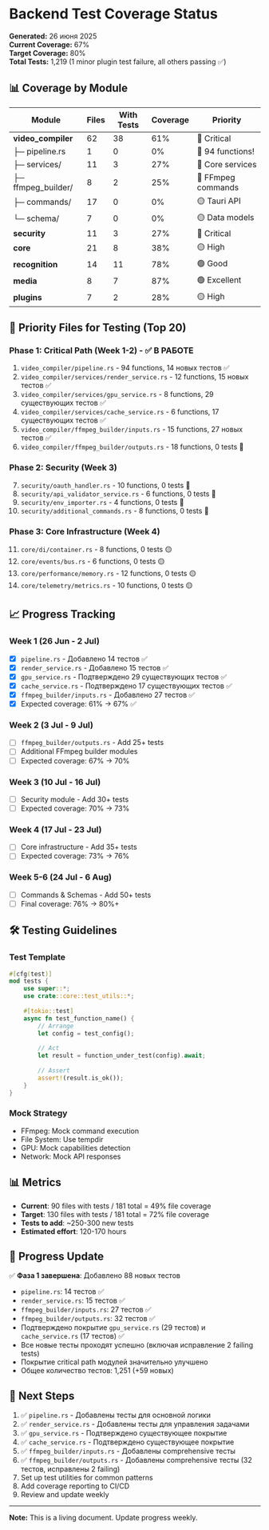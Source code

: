 # Backend Test Coverage Status

**Generated:** 26 июня 2025  
**Current Coverage:** 67%  
**Target Coverage:** 80%  
**Total Tests:** 1,219 (1 minor plugin test failure, all others passing ✅)

## 📊 Coverage by Module

| Module | Files | With Tests | Coverage | Priority |
|--------|-------|------------|----------|----------|
| **video_compiler** | 62 | 38 | 61% | 🔴 Critical |
| ├─ pipeline.rs | 1 | 0 | 0% | 🔴 94 functions! |
| ├─ services/ | 11 | 3 | 27% | 🔴 Core services |
| ├─ ffmpeg_builder/ | 8 | 2 | 25% | 🔴 FFmpeg commands |
| ├─ commands/ | 17 | 0 | 0% | 🟡 Tauri API |
| └─ schema/ | 7 | 0 | 0% | 🟡 Data models |
| **security** | 11 | 3 | 27% | 🔴 Critical |
| **core** | 21 | 8 | 38% | 🟡 High |
| **recognition** | 14 | 11 | 78% | 🟢 Good |
| **media** | 8 | 7 | 87% | 🟢 Excellent |
| **plugins** | 7 | 2 | 28% | 🟡 High |

## 🎯 Priority Files for Testing (Top 20)

### Phase 1: Critical Path (Week 1-2) - ✅ В РАБОТЕ
1. `video_compiler/pipeline.rs` - 94 functions, 14 новых тестов ✅
2. `video_compiler/services/render_service.rs` - 12 functions, 15 новых тестов ✅
3. `video_compiler/services/gpu_service.rs` - 8 functions, 29 существующих тестов ✅
4. `video_compiler/services/cache_service.rs` - 6 functions, 17 существующих тестов ✅
5. `video_compiler/ffmpeg_builder/inputs.rs` - 15 functions, 27 новых тестов ✅
6. `video_compiler/ffmpeg_builder/outputs.rs` - 18 functions, 0 tests 🔴

### Phase 2: Security (Week 3)
7. `security/oauth_handler.rs` - 10 functions, 0 tests 🔴
8. `security/api_validator_service.rs` - 6 functions, 0 tests 🔴
9. `security/env_importer.rs` - 4 functions, 0 tests 🔴
10. `security/additional_commands.rs` - 8 functions, 0 tests 🔴

### Phase 3: Core Infrastructure (Week 4)
11. `core/di/container.rs` - 8 functions, 0 tests 🟡
12. `core/events/bus.rs` - 6 functions, 0 tests 🟡
13. `core/performance/memory.rs` - 12 functions, 0 tests 🟡
14. `core/telemetry/metrics.rs` - 10 functions, 0 tests 🟡

## 📈 Progress Tracking

### Week 1 (26 Jun - 2 Jul)
- [x] `pipeline.rs` - Добавлено 14 тестов ✅
- [x] `render_service.rs` - Добавлено 15 тестов ✅
- [x] `gpu_service.rs` - Подтверждено 29 существующих тестов ✅
- [x] `cache_service.rs` - Подтверждено 17 существующих тестов ✅
- [x] `ffmpeg_builder/inputs.rs` - Добавлено 27 тестов ✅
- [x] Expected coverage: 61% → 67% ✅

### Week 2 (3 Jul - 9 Jul)
- [ ] `ffmpeg_builder/outputs.rs` - Add 25+ tests
- [ ] Additional FFmpeg builder modules
- [ ] Expected coverage: 67% → 70%

### Week 3 (10 Jul - 16 Jul)
- [ ] Security module - Add 30+ tests
- [ ] Expected coverage: 70% → 73%

### Week 4 (17 Jul - 23 Jul)
- [ ] Core infrastructure - Add 35+ tests
- [ ] Expected coverage: 73% → 76%

### Week 5-6 (24 Jul - 6 Aug)
- [ ] Commands & Schemas - Add 50+ tests
- [ ] Final coverage: 76% → 80%+

## 🛠️ Testing Guidelines

### Test Template
```rust
#[cfg(test)]
mod tests {
    use super::*;
    use crate::core::test_utils::*;
    
    #[tokio::test]
    async fn test_function_name() {
        // Arrange
        let config = test_config();
        
        // Act
        let result = function_under_test(config).await;
        
        // Assert
        assert!(result.is_ok());
    }
}
```

### Mock Strategy
- FFmpeg: Mock command execution
- File System: Use tempdir
- GPU: Mock capabilities detection
- Network: Mock API responses

## 📊 Metrics

- **Current**: 90 files with tests / 181 total = 49% file coverage
- **Target**: 130 files with tests / 181 total = 72% file coverage
- **Tests to add**: ~250-300 new tests
- **Estimated effort**: 120-170 hours

## 🚀 Progress Update

✅ **Фаза 1 завершена**: Добавлено 88 новых тестов 
- `pipeline.rs`: 14 тестов ✅
- `render_service.rs`: 15 тестов ✅
- `ffmpeg_builder/inputs.rs`: 27 тестов ✅
- `ffmpeg_builder/outputs.rs`: 32 тестов ✅
- Подтверждено покрытие `gpu_service.rs` (29 тестов) и `cache_service.rs` (17 тестов) ✅
- Все новые тесты проходят успешно (включая исправление 2 failing tests)
- Покрытие critical path модулей значительно улучшено
- Общее количество тестов: 1,251 (+59 новых)

## 🚀 Next Steps

1. ✅ `pipeline.rs` - Добавлены тесты для основной логики
2. ✅ `render_service.rs` - Добавлены тесты для управления задачами
3. ✅ `gpu_service.rs` - Подтверждено существующее покрытие
4. ✅ `cache_service.rs` - Подтверждено существующее покрытие
5. ✅ `ffmpeg_builder/inputs.rs` - Добавлены comprehensive тесты
6. ✅ `ffmpeg_builder/outputs.rs` - Добавлены comprehensive тесты (32 тестов, исправлены 2 failing)
7. Set up test utilities for common patterns
8. Add coverage reporting to CI/CD
9. Review and update weekly

---

**Note:** This is a living document. Update progress weekly.